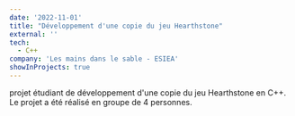 ```yaml
---
date: '2022-11-01'
title: "Développement d'une copie du jeu Hearthstone"
external: ''
tech:
  - C++
company: 'Les mains dans le sable - ESIEA'
showInProjects: true
---
```


projet étudiant de développement d'une copie du jeu Hearthstone en C++. Le projet a été réalisé en groupe de 4 personnes.
